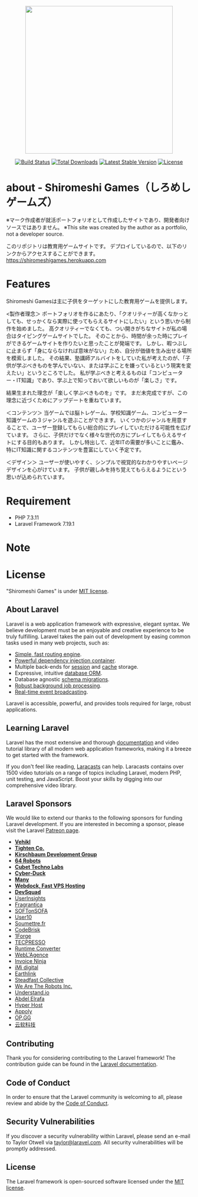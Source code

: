 <p align="center"><img src="https://res.cloudinary.com/dtfbvvkyp/image/upload/v1566331377/laravel-logolockup-cmyk-red.svg" width="400"></p>

<p align="center">
<a href="https://travis-ci.org/laravel/framework"><img src="https://travis-ci.org/laravel/framework.svg" alt="Build Status"></a>
<a href="https://packagist.org/packages/laravel/framework"><img src="https://poser.pugx.org/laravel/framework/d/total.svg" alt="Total Downloads"></a>
<a href="https://packagist.org/packages/laravel/framework"><img src="https://poser.pugx.org/laravel/framework/v/stable.svg" alt="Latest Stable Version"></a>
<a href="https://packagist.org/packages/laravel/framework"><img src="https://poser.pugx.org/laravel/framework/license.svg" alt="License"></a>
</p>

# about - Shiromeshi Games（しろめしゲームズ）

※マーク作成者が就活ポートフォリオとして作成したサイトであり、開発者向けソースではありません。
※This site was created by the author as a portfolio, not a developer source.


このリポジトリは教育用ゲームサイトです。
デプロイしているので、以下のリンクからアクセスすることができます。
<https://shiromeshigames.herokuapp.com>


# Features
Shiromeshi Gamesは主に子供をターゲットにした教育用ゲームを提供します。

<製作者理念＞
ポートフォリオを作るにあたり、「クオリティーが高くなかっとしても、せっかくなら実際に使ってもらえるサイトにしたい」という思いから制作を始めました。
高クオリティーでなくても、つい開きがちなサイトが私の場合はタイピングゲームサイトでした。
そのことから、時間が余った時にプレイができるゲームサイトを作りたいと思ったことが発端です。
しかし、暇つぶしに止まらず「身にならなければ意味がない」ため、自分が価値を生み出せる場所を模索しました。
その結果、塾講師アルバイトをしていた私が考えたのが、「子供が学ぶべきものを学んでいない、または学ぶことを嫌っているという現実を変えたい」というところでした。
私が学ぶべきと考えるものは「コンピューター・IT知識」であり、学ぶ上で知っておいて欲しいものが「楽しさ」です。

結果生まれた理念が「楽しく学ぶべきものを」です。
まだ未完成ですが、この理念に近づくためにアップデートを重ねています。


＜コンテンツ＞
当ゲームでは脳トレゲーム、学校知識ゲーム、コンピューター知識ゲームの３ジャンルを遊ぶことができます。
いくつかのジャンルを用意することで、ユーザー登録してもらい総合的にプレイしていただける可能性を広げています。
さらに、子供だけでなく様々な世代の方にプレイしてもらえるサイトにする目的もあります。
しかし特出して、近年ITの需要が多いことに鑑み、特にIT知識に関するコンテンツを豊富にしていく予定です。

＜デザイン＞
ユーザーが使いやすく、シンプルで視覚的なわかりやすいページデザインを心がけています。
子供が親しみを持ち覚えてもらえるようにという思いが込められています。


# Requirement

* PHP 7.3.11
* Laravel Framework 7.19.1

# Note



# License

"Shiromeshi Games" is under [MIT license](https://en.wikipedia.org/wiki/MIT_License).



## About Laravel

Laravel is a web application framework with expressive, elegant syntax. We believe development must be an enjoyable and creative experience to be truly fulfilling. Laravel takes the pain out of development by easing common tasks used in many web projects, such as:

- [Simple, fast routing engine](https://laravel.com/docs/routing).
- [Powerful dependency injection container](https://laravel.com/docs/container).
- Multiple back-ends for [session](https://laravel.com/docs/session) and [cache](https://laravel.com/docs/cache) storage.
- Expressive, intuitive [database ORM](https://laravel.com/docs/eloquent).
- Database agnostic [schema migrations](https://laravel.com/docs/migrations).
- [Robust background job processing](https://laravel.com/docs/queues).
- [Real-time event broadcasting](https://laravel.com/docs/broadcasting).

Laravel is accessible, powerful, and provides tools required for large, robust applications.

## Learning Laravel

Laravel has the most extensive and thorough [documentation](https://laravel.com/docs) and video tutorial library of all modern web application frameworks, making it a breeze to get started with the framework.

If you don't feel like reading, [Laracasts](https://laracasts.com) can help. Laracasts contains over 1500 video tutorials on a range of topics including Laravel, modern PHP, unit testing, and JavaScript. Boost your skills by digging into our comprehensive video library.

## Laravel Sponsors

We would like to extend our thanks to the following sponsors for funding Laravel development. If you are interested in becoming a sponsor, please visit the Laravel [Patreon page](https://patreon.com/taylorotwell).

- **[Vehikl](https://vehikl.com/)**
- **[Tighten Co.](https://tighten.co)**
- **[Kirschbaum Development Group](https://kirschbaumdevelopment.com)**
- **[64 Robots](https://64robots.com)**
- **[Cubet Techno Labs](https://cubettech.com)**
- **[Cyber-Duck](https://cyber-duck.co.uk)**
- **[Many](https://www.many.co.uk)**
- **[Webdock, Fast VPS Hosting](https://www.webdock.io/en)**
- **[DevSquad](https://devsquad.com)**
- [UserInsights](https://userinsights.com)
- [Fragrantica](https://www.fragrantica.com)
- [SOFTonSOFA](https://softonsofa.com/)
- [User10](https://user10.com)
- [Soumettre.fr](https://soumettre.fr/)
- [CodeBrisk](https://codebrisk.com)
- [1Forge](https://1forge.com)
- [TECPRESSO](https://tecpresso.co.jp/)
- [Runtime Converter](http://runtimeconverter.com/)
- [WebL'Agence](https://weblagence.com/)
- [Invoice Ninja](https://www.invoiceninja.com)
- [iMi digital](https://www.imi-digital.de/)
- [Earthlink](https://www.earthlink.ro/)
- [Steadfast Collective](https://steadfastcollective.com/)
- [We Are The Robots Inc.](https://watr.mx/)
- [Understand.io](https://www.understand.io/)
- [Abdel Elrafa](https://abdelelrafa.com)
- [Hyper Host](https://hyper.host)
- [Appoly](https://www.appoly.co.uk)
- [OP.GG](https://op.gg)
- [云软科技](http://www.yunruan.ltd/)

## Contributing

Thank you for considering contributing to the Laravel framework! The contribution guide can be found in the [Laravel documentation](https://laravel.com/docs/contributions).

## Code of Conduct

In order to ensure that the Laravel community is welcoming to all, please review and abide by the [Code of Conduct](https://laravel.com/docs/contributions#code-of-conduct).

## Security Vulnerabilities

If you discover a security vulnerability within Laravel, please send an e-mail to Taylor Otwell via [taylor@laravel.com](mailto:taylor@laravel.com). All security vulnerabilities will be promptly addressed.

## License

The Laravel framework is open-sourced software licensed under the [MIT license](https://opensource.org/licenses/MIT).
